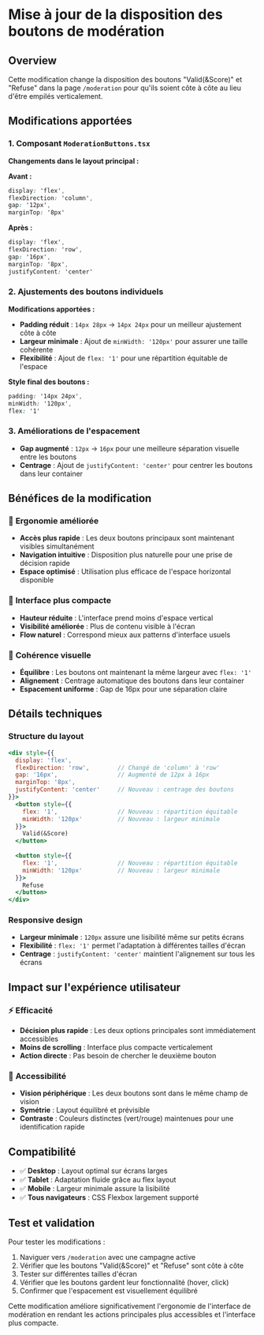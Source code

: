 # Mise à jour de la disposition des boutons de modération

## Overview

Cette modification change la disposition des boutons "Valid(&Score)" et "Refuse" dans la page `/moderation` pour qu'ils soient côte à côte au lieu d'être empilés verticalement.

## Modifications apportées

### 1. Composant `ModerationButtons.tsx`

**Changements dans le layout principal :**

**Avant :**
```css
display: 'flex',
flexDirection: 'column',
gap: '12px',
marginTop: '8px'
```

**Après :**
```css
display: 'flex',
flexDirection: 'row',
gap: '16px',
marginTop: '8px',
justifyContent: 'center'
```

### 2. Ajustements des boutons individuels

**Modifications apportées :**
- **Padding réduit** : `14px 28px` → `14px 24px` pour un meilleur ajustement côte à côte
- **Largeur minimale** : Ajout de `minWidth: '120px'` pour assurer une taille cohérente
- **Flexibilité** : Ajout de `flex: '1'` pour une répartition équitable de l'espace

**Style final des boutons :**
```css
padding: '14px 24px',
minWidth: '120px',
flex: '1'
```

### 3. Améliorations de l'espacement

- **Gap augmenté** : `12px` → `16px` pour une meilleure séparation visuelle entre les boutons
- **Centrage** : Ajout de `justifyContent: 'center'` pour centrer les boutons dans leur container

## Bénéfices de la modification

### 🎯 **Ergonomie améliorée**
- **Accès plus rapide** : Les deux boutons principaux sont maintenant visibles simultanément
- **Navigation intuitive** : Disposition plus naturelle pour une prise de décision rapide
- **Espace optimisé** : Utilisation plus efficace de l'espace horizontal disponible

### 📱 **Interface plus compacte**
- **Hauteur réduite** : L'interface prend moins d'espace vertical
- **Visibilité améliorée** : Plus de contenu visible à l'écran
- **Flow naturel** : Correspond mieux aux patterns d'interface usuels

### 🎨 **Cohérence visuelle**
- **Équilibre** : Les boutons ont maintenant la même largeur avec `flex: '1'`
- **Alignement** : Centrage automatique des boutons dans leur container
- **Espacement uniforme** : Gap de 16px pour une séparation claire

## Détails techniques

### Structure du layout
```jsx
<div style={{
  display: 'flex',
  flexDirection: 'row',        // Changé de 'column' à 'row'
  gap: '16px',                 // Augmenté de 12px à 16px
  marginTop: '8px',
  justifyContent: 'center'     // Nouveau : centrage des boutons
}}>
  <button style={{ 
    flex: '1',                 // Nouveau : répartition équitable
    minWidth: '120px'          // Nouveau : largeur minimale
  }}>
    Valid(&Score)
  </button>
  
  <button style={{ 
    flex: '1',                 // Nouveau : répartition équitable
    minWidth: '120px'          // Nouveau : largeur minimale
  }}>
    Refuse
  </button>
</div>
```

### Responsive design
- **Largeur minimale** : `120px` assure une lisibilité même sur petits écrans
- **Flexibilité** : `flex: '1'` permet l'adaptation à différentes tailles d'écran
- **Centrage** : `justifyContent: 'center'` maintient l'alignement sur tous les écrans

## Impact sur l'expérience utilisateur

### ⚡ **Efficacité**
- **Décision plus rapide** : Les deux options principales sont immédiatement accessibles
- **Moins de scrolling** : Interface plus compacte verticalement
- **Action directe** : Pas besoin de chercher le deuxième bouton

### 🎯 **Accessibilité**
- **Vision périphérique** : Les deux boutons sont dans le même champ de vision
- **Symétrie** : Layout équilibré et prévisible
- **Contraste** : Couleurs distinctes (vert/rouge) maintenues pour une identification rapide

## Compatibilité

- ✅ **Desktop** : Layout optimal sur écrans larges
- ✅ **Tablet** : Adaptation fluide grâce au flex layout
- ✅ **Mobile** : Largeur minimale assure la lisibilité
- ✅ **Tous navigateurs** : CSS Flexbox largement supporté

## Test et validation

Pour tester les modifications :

1. Naviguer vers `/moderation` avec une campagne active
2. Vérifier que les boutons "Valid(&Score)" et "Refuse" sont côte à côte
3. Tester sur différentes tailles d'écran
4. Vérifier que les boutons gardent leur fonctionnalité (hover, click)
5. Confirmer que l'espacement est visuellement équilibré

Cette modification améliore significativement l'ergonomie de l'interface de modération en rendant les actions principales plus accessibles et l'interface plus compacte. 